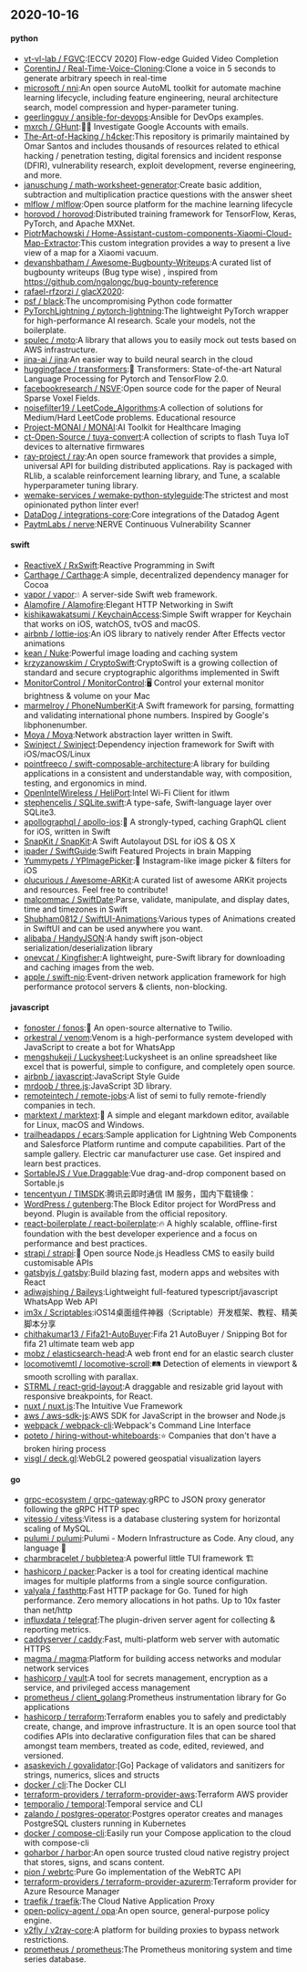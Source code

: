 ## 2020-10-16

#### python
* [vt-vl-lab / FGVC](https://github.com/vt-vl-lab/FGVC):[ECCV 2020] Flow-edge Guided Video Completion
* [CorentinJ / Real-Time-Voice-Cloning](https://github.com/CorentinJ/Real-Time-Voice-Cloning):Clone a voice in 5 seconds to generate arbitrary speech in real-time
* [microsoft / nni](https://github.com/microsoft/nni):An open source AutoML toolkit for automate machine learning lifecycle, including feature engineering, neural architecture search, model compression and hyper-parameter tuning.
* [geerlingguy / ansible-for-devops](https://github.com/geerlingguy/ansible-for-devops):Ansible for DevOps examples.
* [mxrch / GHunt](https://github.com/mxrch/GHunt):🕵️‍♂️
Investigate Google Accounts with emails.
* [The-Art-of-Hacking / h4cker](https://github.com/The-Art-of-Hacking/h4cker):This repository is primarily maintained by Omar Santos and includes thousands of resources related to ethical hacking / penetration testing, digital forensics and incident response (DFIR), vulnerability research, exploit development, reverse engineering, and more.
* [januschung / math-worksheet-generator](https://github.com/januschung/math-worksheet-generator):Create basic addition, subtraction and multiplication practice questions with the answer sheet
* [mlflow / mlflow](https://github.com/mlflow/mlflow):Open source platform for the machine learning lifecycle
* [horovod / horovod](https://github.com/horovod/horovod):Distributed training framework for TensorFlow, Keras, PyTorch, and Apache MXNet.
* [PiotrMachowski / Home-Assistant-custom-components-Xiaomi-Cloud-Map-Extractor](https://github.com/PiotrMachowski/Home-Assistant-custom-components-Xiaomi-Cloud-Map-Extractor):This custom integration provides a way to present a live view of a map for a Xiaomi vacuum.
* [devanshbatham / Awesome-Bugbounty-Writeups](https://github.com/devanshbatham/Awesome-Bugbounty-Writeups):A curated list of bugbounty writeups (Bug type wise) , inspired from https://github.com/ngalongc/bug-bounty-reference
* [rafael-rfzorzi / glacX2020](https://github.com/rafael-rfzorzi/glacX2020):
* [psf / black](https://github.com/psf/black):The uncompromising Python code formatter
* [PyTorchLightning / pytorch-lightning](https://github.com/PyTorchLightning/pytorch-lightning):The lightweight PyTorch wrapper for high-performance AI research. Scale your models, not the boilerplate.
* [spulec / moto](https://github.com/spulec/moto):A library that allows you to easily mock out tests based on AWS infrastructure.
* [jina-ai / jina](https://github.com/jina-ai/jina):An easier way to build neural search in the cloud
* [huggingface / transformers](https://github.com/huggingface/transformers):🤗
Transformers: State-of-the-art Natural Language Processing for Pytorch and TensorFlow 2.0.
* [facebookresearch / NSVF](https://github.com/facebookresearch/NSVF):Open source code for the paper of Neural Sparse Voxel Fields.
* [noisefilter19 / LeetCode_Algorithms](https://github.com/noisefilter19/LeetCode_Algorithms):A collection of solutions for Medium/Hard LeetCode problems. Educational resource
* [Project-MONAI / MONAI](https://github.com/Project-MONAI/MONAI):AI Toolkit for Healthcare Imaging
* [ct-Open-Source / tuya-convert](https://github.com/ct-Open-Source/tuya-convert):A collection of scripts to flash Tuya IoT devices to alternative firmwares
* [ray-project / ray](https://github.com/ray-project/ray):An open source framework that provides a simple, universal API for building distributed applications. Ray is packaged with RLlib, a scalable reinforcement learning library, and Tune, a scalable hyperparameter tuning library.
* [wemake-services / wemake-python-styleguide](https://github.com/wemake-services/wemake-python-styleguide):The strictest and most opinionated python linter ever!
* [DataDog / integrations-core](https://github.com/DataDog/integrations-core):Core integrations of the Datadog Agent
* [PaytmLabs / nerve](https://github.com/PaytmLabs/nerve):NERVE Continuous Vulnerability Scanner

#### swift
* [ReactiveX / RxSwift](https://github.com/ReactiveX/RxSwift):Reactive Programming in Swift
* [Carthage / Carthage](https://github.com/Carthage/Carthage):A simple, decentralized dependency manager for Cocoa
* [vapor / vapor](https://github.com/vapor/vapor):💧
A server-side Swift web framework.
* [Alamofire / Alamofire](https://github.com/Alamofire/Alamofire):Elegant HTTP Networking in Swift
* [kishikawakatsumi / KeychainAccess](https://github.com/kishikawakatsumi/KeychainAccess):Simple Swift wrapper for Keychain that works on iOS, watchOS, tvOS and macOS.
* [airbnb / lottie-ios](https://github.com/airbnb/lottie-ios):An iOS library to natively render After Effects vector animations
* [kean / Nuke](https://github.com/kean/Nuke):Powerful image loading and caching system
* [krzyzanowskim / CryptoSwift](https://github.com/krzyzanowskim/CryptoSwift):CryptoSwift is a growing collection of standard and secure cryptographic algorithms implemented in Swift
* [MonitorControl / MonitorControl](https://github.com/MonitorControl/MonitorControl):🖥
Control your external monitor brightness & volume on your Mac
* [marmelroy / PhoneNumberKit](https://github.com/marmelroy/PhoneNumberKit):A Swift framework for parsing, formatting and validating international phone numbers. Inspired by Google's libphonenumber.
* [Moya / Moya](https://github.com/Moya/Moya):Network abstraction layer written in Swift.
* [Swinject / Swinject](https://github.com/Swinject/Swinject):Dependency injection framework for Swift with iOS/macOS/Linux
* [pointfreeco / swift-composable-architecture](https://github.com/pointfreeco/swift-composable-architecture):A library for building applications in a consistent and understandable way, with composition, testing, and ergonomics in mind.
* [OpenIntelWireless / HeliPort](https://github.com/OpenIntelWireless/HeliPort):Intel Wi-Fi Client for itlwm
* [stephencelis / SQLite.swift](https://github.com/stephencelis/SQLite.swift):A type-safe, Swift-language layer over SQLite3.
* [apollographql / apollo-ios](https://github.com/apollographql/apollo-ios):📱
A strongly-typed, caching GraphQL client for iOS, written in Swift
* [SnapKit / SnapKit](https://github.com/SnapKit/SnapKit):A Swift Autolayout DSL for iOS & OS X
* [ipader / SwiftGuide](https://github.com/ipader/SwiftGuide):Swift Featured Projects in brain Mapping
* [Yummypets / YPImagePicker](https://github.com/Yummypets/YPImagePicker):📸
Instagram-like image picker & filters for iOS
* [olucurious / Awesome-ARKit](https://github.com/olucurious/Awesome-ARKit):A curated list of awesome ARKit projects and resources. Feel free to contribute!
* [malcommac / SwiftDate](https://github.com/malcommac/SwiftDate):Parse, validate, manipulate, and display dates, time and timezones in Swift
* [Shubham0812 / SwiftUI-Animations](https://github.com/Shubham0812/SwiftUI-Animations):Various types of Animations created in SwiftUI and can be used anywhere you want.
* [alibaba / HandyJSON](https://github.com/alibaba/HandyJSON):A handy swift json-object serialization/deserialization library
* [onevcat / Kingfisher](https://github.com/onevcat/Kingfisher):A lightweight, pure-Swift library for downloading and caching images from the web.
* [apple / swift-nio](https://github.com/apple/swift-nio):Event-driven network application framework for high performance protocol servers & clients, non-blocking.

#### javascript
* [fonoster / fonos](https://github.com/fonoster/fonos):🚀
An open-source alternative to Twilio.
* [orkestral / venom](https://github.com/orkestral/venom):Venom is a high-performance system developed with JavaScript to create a bot for WhatsApp
* [mengshukeji / Luckysheet](https://github.com/mengshukeji/Luckysheet):Luckysheet is an online spreadsheet like excel that is powerful, simple to configure, and completely open source.
* [airbnb / javascript](https://github.com/airbnb/javascript):JavaScript Style Guide
* [mrdoob / three.js](https://github.com/mrdoob/three.js):JavaScript 3D library.
* [remoteintech / remote-jobs](https://github.com/remoteintech/remote-jobs):A list of semi to fully remote-friendly companies in tech.
* [marktext / marktext](https://github.com/marktext/marktext):📝
A simple and elegant markdown editor, available for Linux, macOS and Windows.
* [trailheadapps / ecars](https://github.com/trailheadapps/ecars):Sample application for Lightning Web Components and Salesforce Platform runtime and compute capabilities. Part of the sample gallery. Electric car manufacturer use case. Get inspired and learn best practices.
* [SortableJS / Vue.Draggable](https://github.com/SortableJS/Vue.Draggable):Vue drag-and-drop component based on Sortable.js
* [tencentyun / TIMSDK](https://github.com/tencentyun/TIMSDK):腾讯云即时通信 IM 服务，国内下载镜像：
* [WordPress / gutenberg](https://github.com/WordPress/gutenberg):The Block Editor project for WordPress and beyond. Plugin is available from the official repository.
* [react-boilerplate / react-boilerplate](https://github.com/react-boilerplate/react-boilerplate):🔥
A highly scalable, offline-first foundation with the best developer experience and a focus on performance and best practices.
* [strapi / strapi](https://github.com/strapi/strapi):🚀
Open source Node.js Headless CMS to easily build customisable APIs
* [gatsbyjs / gatsby](https://github.com/gatsbyjs/gatsby):Build blazing fast, modern apps and websites with React
* [adiwajshing / Baileys](https://github.com/adiwajshing/Baileys):Lightweight full-featured typescript/javascript WhatsApp Web API
* [im3x / Scriptables](https://github.com/im3x/Scriptables):iOS14桌面组件神器（Scriptable）开发框架、教程、精美脚本分享
* [chithakumar13 / Fifa21-AutoBuyer](https://github.com/chithakumar13/Fifa21-AutoBuyer):Fifa 21 AutoBuyer / Snipping Bot for fifa 21 ultimate team web app
* [mobz / elasticsearch-head](https://github.com/mobz/elasticsearch-head):A web front end for an elastic search cluster
* [locomotivemtl / locomotive-scroll](https://github.com/locomotivemtl/locomotive-scroll):🛤
Detection of elements in viewport & smooth scrolling with parallax.
* [STRML / react-grid-layout](https://github.com/STRML/react-grid-layout):A draggable and resizable grid layout with responsive breakpoints, for React.
* [nuxt / nuxt.js](https://github.com/nuxt/nuxt.js):The Intuitive Vue Framework
* [aws / aws-sdk-js](https://github.com/aws/aws-sdk-js):AWS SDK for JavaScript in the browser and Node.js
* [webpack / webpack-cli](https://github.com/webpack/webpack-cli):Webpack's Command Line Interface
* [poteto / hiring-without-whiteboards](https://github.com/poteto/hiring-without-whiteboards):⭐️
Companies that don't have a broken hiring process
* [visgl / deck.gl](https://github.com/visgl/deck.gl):WebGL2 powered geospatial visualization layers

#### go
* [grpc-ecosystem / grpc-gateway](https://github.com/grpc-ecosystem/grpc-gateway):gRPC to JSON proxy generator following the gRPC HTTP spec
* [vitessio / vitess](https://github.com/vitessio/vitess):Vitess is a database clustering system for horizontal scaling of MySQL.
* [pulumi / pulumi](https://github.com/pulumi/pulumi):Pulumi - Modern Infrastructure as Code. Any cloud, any language
🚀
* [charmbracelet / bubbletea](https://github.com/charmbracelet/bubbletea):A powerful little TUI framework
🏗
* [hashicorp / packer](https://github.com/hashicorp/packer):Packer is a tool for creating identical machine images for multiple platforms from a single source configuration.
* [valyala / fasthttp](https://github.com/valyala/fasthttp):Fast HTTP package for Go. Tuned for high performance. Zero memory allocations in hot paths. Up to 10x faster than net/http
* [influxdata / telegraf](https://github.com/influxdata/telegraf):The plugin-driven server agent for collecting & reporting metrics.
* [caddyserver / caddy](https://github.com/caddyserver/caddy):Fast, multi-platform web server with automatic HTTPS
* [magma / magma](https://github.com/magma/magma):Platform for building access networks and modular network services
* [hashicorp / vault](https://github.com/hashicorp/vault):A tool for secrets management, encryption as a service, and privileged access management
* [prometheus / client_golang](https://github.com/prometheus/client_golang):Prometheus instrumentation library for Go applications
* [hashicorp / terraform](https://github.com/hashicorp/terraform):Terraform enables you to safely and predictably create, change, and improve infrastructure. It is an open source tool that codifies APIs into declarative configuration files that can be shared amongst team members, treated as code, edited, reviewed, and versioned.
* [asaskevich / govalidator](https://github.com/asaskevich/govalidator):[Go] Package of validators and sanitizers for strings, numerics, slices and structs
* [docker / cli](https://github.com/docker/cli):The Docker CLI
* [terraform-providers / terraform-provider-aws](https://github.com/terraform-providers/terraform-provider-aws):Terraform AWS provider
* [temporalio / temporal](https://github.com/temporalio/temporal):Temporal service and CLI
* [zalando / postgres-operator](https://github.com/zalando/postgres-operator):Postgres operator creates and manages PostgreSQL clusters running in Kubernetes
* [docker / compose-cli](https://github.com/docker/compose-cli):Easily run your Compose application to the cloud with compose-cli
* [goharbor / harbor](https://github.com/goharbor/harbor):An open source trusted cloud native registry project that stores, signs, and scans content.
* [pion / webrtc](https://github.com/pion/webrtc):Pure Go implementation of the WebRTC API
* [terraform-providers / terraform-provider-azurerm](https://github.com/terraform-providers/terraform-provider-azurerm):Terraform provider for Azure Resource Manager
* [traefik / traefik](https://github.com/traefik/traefik):The Cloud Native Application Proxy
* [open-policy-agent / opa](https://github.com/open-policy-agent/opa):An open source, general-purpose policy engine.
* [v2fly / v2ray-core](https://github.com/v2fly/v2ray-core):A platform for building proxies to bypass network restrictions.
* [prometheus / prometheus](https://github.com/prometheus/prometheus):The Prometheus monitoring system and time series database.
